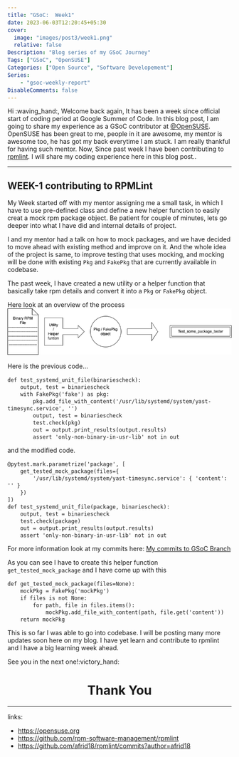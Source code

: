 ```yaml
---
title: "GSoC:  Week1"
date: 2023-06-03T12:20:45+05:30
cover:
  image: "images/post3/week1.png"
  relative: false
Description: "Blog series of my GSoC Journey"
Tags: ["GSoC", "OpenSUSE"]
Categories: ["Open Source", "Software Developement"]
Series: 
    - "gsoc-weekly-report"
DisableComments: false
---
```


Hi :waving_hand:, Welcome back again, It has been a week since official start of coding period at Google Summer of Code. In this blog post, I am going to share my experience as a GSoC contributor at [@OpenSUSE](https://opensuse.org). OpenSUSE has been great to me, people in it are awesome, my mentor is awesome too, he has got my back everytime I am stuck. I am really thankful for having such mentor. Now, Since past week I have been contributing to [rpmlint](https://github.com/rpm-software-management/rpmlint). I will share my coding experience here in this blog post..

---

## WEEK-1 contributing to RPMLint

My Week started off with my mentor assigning me a small task, in which I have to use pre-defined class and define a new helper function to easily creat a mock rpm package object. Be patient for couple of minutes, lets go deeper into what I have did and internal details of project.

I and my mentor had a talk on how to mock packages, and we have decided to move ahead with existing method and improve on it. And the whole idea of the project is same, to improve testing that uses mocking, and mocking will be done with existing `Pkg` and `FakePkg` that are currently available in codebase.


The past week, I have created a new utility or a helper function that basically take rpm details and convert it into a `Pkg` or `FakePkg` object.

Here look at an overview of the process
![Basic pictorial explaination of test suite](images/week1-gsoc.png)

Here is the previous code...
```python3
def test_systemd_unit_file(binariescheck):
    output, test = binariescheck
    with FakePkg('fake') as pkg:
        pkg.add_file_with_content('/usr/lib/systemd/system/yast-timesync.service', '')
        output, test = binariescheck
        test.check(pkg)
        out = output.print_results(output.results)
        assert 'only-non-binary-in-usr-lib' not in out
```

and the modified code.

```python3
@pytest.mark.parametrize('package', [
    get_tested_mock_package(files={
        '/usr/lib/systemd/system/yast-timesync.service': { 'content': '' }
    })
])
def test_systemd_unit_file(package, binariescheck):
    output, test = binariescheck
    test.check(package)
    out = output.print_results(output.results)
    assert 'only-non-binary-in-usr-lib' not in out
```

For more information look at my commits here: [My commits to GSoC Branch](https://github.com/afrid18/rpmlint/commits?author=afrid18)

As you can see I have to create this helper function `get_tested_mock_package` and I have come up with this

```python3
def get_tested_mock_package(files=None):
    mockPkg = FakePkg('mockPkg')
    if files is not None:
        for path, file in files.items():
            mockPkg.add_file_with_content(path, file.get('content'))
    return mockPkg
```


This is so far I was able to go into codebase. I will be posting many more updates soon here on my blog. I have yet learn and contribute to rpmlint and I have a big learning week ahead.

See you in the next one!:victory_hand:


<h1 align="center"> Thank You </h1>

___

links:
- https://opensuse.org
- https://github.com/rpm-software-management/rpmlint
- https://github.com/afrid18/rpmlint/commits?author=afrid18
